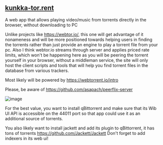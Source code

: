 ## [kunkka-tor.rent](https://kunkka-tor.rent)

A web app that allows playing video/music from torrents directly in the browser, without downloading to PC

Unlike projects like https://webtor.io/, this one will get advantage of it nonameness and will be more positioned towards helping users in finding the torrents rather than just provide an engine to play a torrent file from your pc. Also I think webtor.io streams through server and applies priced rate limits, which won't be happening here as you will be peering the torrent yourself in your browser, without a middleman service, the site will only host the client scripts and tools that will help you find torrent files in the database from various trackers.

Most likely will be powered by https://webtorrent.io/intro

Please, be aware of https://github.com/asapach/peerflix-server

![image](https://user-images.githubusercontent.com/5202330/92304972-87705500-ef8b-11ea-84c6-ad305c70b045.png)


For the best value, you want to install qBittorrent and make sure that its Wib UI API is accessible on the 44011 port so that app could use it as an additional source of torrents.

You also likely want to install jackett and add its plugin to qBittorrent, it has tons of torrents
https://github.com/Jackett/Jackett
Don't forget to add indexers in its web ui!